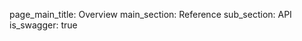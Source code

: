 page_main_title: Overview
main_section: Reference
sub_section: API
is_swagger: true

<div id="swagger-ui-container" class="swagger-ui-wrap"></div>

